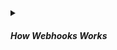 <!-- https://brandfolder.com/workbench/extract-text-from-image -->

<details>
<summary><h5>How Webhooks Works</h5></summary>

![webhooks](/img/interviews/design-system/webhooks.png)

1. A user or application initiates an action that triggers a webhook. For example, a customer making a purchase on an e-commerce website.

2. The application that’s responsible for the trigger (in our example, the e-commerce website) generates an HTTP POST request containing data related to that event. This request is sent to the webhook URL that has been previously configured by the receiver (in our example, the webhook receiver).

3. The receiver’s server listens for incoming HTTP POST requests at that specific URL. When it receives a request from the sender, it automatically responds with an HTTP status code that indicates it's received the request.

4. The receiver now has the data that was sent from the sender. It can retrieve this data and act on it as necessary. For example, recording the purchase in a database or updating inventory levels.

5. The receiver sends an optional response back to the sender, indicating whether the webhook request was successful or not. This response can be in the form of an HTTP status code or a more detailed JSON payload.

</details>

